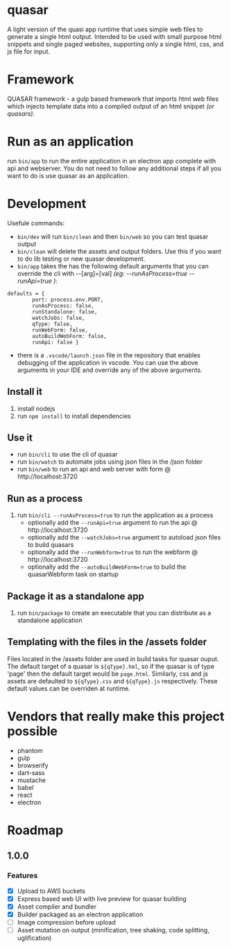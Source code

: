 # quasar
A light version of the quasi app runtime that uses simple web files to generate a single html output. Intended to be used with small purpose html snippets and single paged websites, supporting only a single html, css, and js file for input. 

# Framework
QUASAR framework - a gulp based framework that imports html web files which injects template data into a compiled output of an html snippet _(or quasars)_.

# Run as an application
run `bin/app` to run the entire application in an electron app complete with api and webserver. You do not need to follow any additional steps if all you want to do is use quasar as an application.

# Development
Usefule commands:
* `bin/dev` will run `bin/clean` and then `bin/web` so you can test quasar output
* `bin/clean` will delete the assets and output folders. Use this if you want to do lib testing or new quasar development.
* `bin/app` takes the has the following default arguments that you can override the cli with --[arg]=[val] _(eg: --runAsProcess=true --runApi=true )_:
```
defaults = {
		port: process.env.PORT,
		runAsProcess: false,
		runStandalone: false,
		watchJobs: false,
		qType: false,
		runWebForm: false,
		autoBuildWebForm: false,
		runApi: false }
```
* there is a `.vscode/launch.json` file in the repository that enables debugging of the application in vscode. You can use the above arguments in your IDE and override any of the above arguments.

## Install it
1. install nodejs
2. run `npm install` to install dependencies

## Use it
* run `bin/cli` to use the cli of quasar
* run `bin/watch` to automate jobs using json files in the /json folder
* run `bin/web` to run an api and web server with form @ http://localhost:3720

## Run as a process
1. run `bin/cli --runAsProcess=true` to run the application as a process
	* optionally add the `--runApi=true` argument to run the api @ http://localhost:3720
	* optionally add the `--watchJobs=true` argument to autoload json files to build quasars
	* optionally add the `--runWebform=true` to run the webform @ http://localhost:3720
	* optionally add the `--autoBuildWebForm=true` to build the quasarWebform task on startup

## Package it as a standalone app
1. run `bin/package` to create an executable that you can distribute as a standalone application

## Templating with the files in the /assets folder
Files located in the /assets folder are used in build tasks for quasar ouput. The default target of a quasar is `${qType}.hml`, so if the quasar is of type 'page' then the default target would be `page.html`. Similarly, css and js assets are defaulted to `${qType}.css` and `${qType}.js` respectively. These default values can be overriden at runtime.


# Vendors that really make this project possible
* phantom
* gulp
* browserify
* dart-sass
* mustache
* babel
* react
* electron

# Roadmap
## 1.0.0
### Features 
- [x] Upload to AWS buckets
- [x] Express based web UI with live preview for quasar building
- [x] Asset compiler and bundler
- [x] Builder packaged as an electron application
- [ ] Image compression before upload
- [ ] Asset mutation on output (minification, tree shaking, code splitting, uglification)
